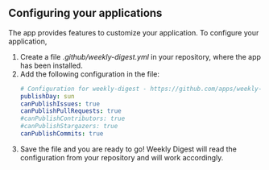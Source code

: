 ## Configuring your applications

The app provides features to customize your application. To configure your application, 
1. Create a file _.github/weekly-digest.yml_ in your repository, where the app has been installed.
2. Add the following configuration in the file:
   ```yaml
   # Configuration for weekly-digest - https://github.com/apps/weekly-digest
   publishDay: sun
   canPublishIssues: true
   canPublishPullRequests: true
   #canPublishContributors: true
   #canPublishStargazers: true
   canPublishCommits: true
   ```
3. Save the file and you are ready to go! Weekly Digest will read the configuration from your repository and will work accordingly.
